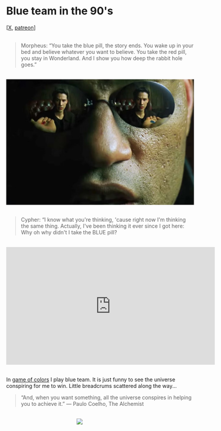 # Blue team in the 90's

<div class="container">
[<a href="https://x.com/lcordier_x" target="_blank">X</a>,
<a href="https://www.patreon.com/louiscordier" target="_blank">patreon</a>]
</div>
<br/>

> Morpheus: “You take the blue pill, the story ends. You wake up in your 
> bed and believe whatever you want to believe. You take the red pill, you
> stay in Wonderland. And I show you how deep the rabbit hole goes.” 

<br/>

<img src="./media/red_blue_pill.jpg" style="display: block; margin: 0 auto; width: 560px;" >

<br/>

> Cypher: “I know what you're thinking, 'cause right now I'm thinking the
> same thing. Actually, I've been thinking it ever since I got here: 
> Why oh why didn't I take the BLUE pill?

<br/>

<iframe width="560" height="315" style="display: block; margin: 0 auto;" src="https://www.youtube.com/embed/dbZ0OM1xytA?si=-MHhHFHXL_9IcIHo" title="YouTube video player" frameborder="0" allow="accelerometer; autoplay; clipboard-write; encrypted-media; gyroscope; picture-in-picture; web-share" referrerpolicy="strict-origin-when-cross-origin" allowfullscreen></iframe>

<br/>

In <a href="https://louiscordier.com/the_3_book_of_louis/#game-of-colors" target="_blank">game of colors</a>
I play blue team. It is just funny to see the universe conspiring for me to win. Little breadcrums scattered along the way...

> “And, when you want something, all the universe conspires in helping you to achieve it.” ― Paulo Coelho, The Alchemist 

<br/>

<img src="https://louiscordier.com/fin.jpg?blog=20250201" style="width: 25%; display: block; margin: 0 auto;">
